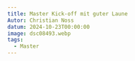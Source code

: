 ```yaml
---
title: Master Kick-off mit guter Laune
Autor: Christian Noss
datum: 2024-10-23T00:00:00
image: dsc08493.webp
tags:
  - Master
---
```

